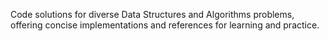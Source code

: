 Code solutions for diverse Data Structures and Algorithms problems, offering concise implementations and references for learning and practice.
